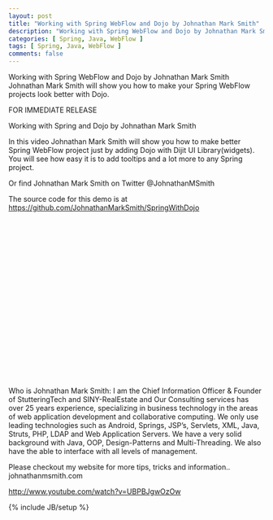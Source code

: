 ```yaml
---
layout: post
title: "Working with Spring WebFlow and Dojo by Johnathan Mark Smith"
description: "Working with Spring WebFlow and Dojo by Johnathan Mark Smith"
categories: [ Spring, Java, WebFlow ]
tags: [ Spring, Java, WebFlow ]
comments: false
---
```


Working with Spring WebFlow and Dojo by Johnathan Mark Smith
Johnathan Mark Smith will show you how to make your Spring WebFlow projects look better with Dojo.

FOR IMMEDIATE RELEASE

Working with Spring and Dojo by Johnathan Mark Smith

In this video Johnathan Mark Smith will show you how to make better Spring WebFlow project just by adding Dojo with Dijit UI Library(widgets).  You will see how easy it is to add tooltips and a lot more to any Spring project.

Or find Johnathan Mark Smith on Twitter @JohnathanMSmith

The source code for this demo is at
https://github.com/JohnathanMarkSmith/SpringWithDojo

<object width="420" height="315"><param name="movie" value="http://www.youtube.com/v/UBPBJgwOzOw?hl=en_US&amp;version=3"></param><param name="allowFullScreen" value="true"></param><param name="allowscriptaccess" value="always"></param><embed src="http://www.youtube.com/v/UBPBJgwOzOw?hl=en_US&amp;version=3" type="application/x-shockwave-flash" width="420" height="315" allowscriptaccess="always" allowfullscreen="true"></embed></object>


Who is Johnathan Mark Smith:  I am the Chief Information Officer & Founder of StutteringTech and SINY-RealEstate and Our Consulting services has over 25 years experience, specializing in business technology in the areas of web application development and collaborative computing. We only use leading technologies such as Android, Springs, JSP’s, Servlets, XML, Java, Struts, PHP, LDAP and Web Application Servers. We have a very solid background with Java, OOP, Design-Patterns and Multi-Threading. We also have the able to interface with all levels of management.

Please checkout my website for more tips, tricks and information..
johnathanmsmith.com

http://www.youtube.com/watch?v=UBPBJgwOzOw

{% include JB/setup %}
